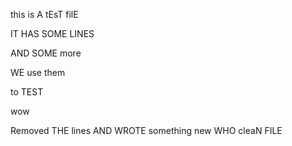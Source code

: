 this is A tEsT filE

IT HAS SOME LINES

AND SOME more

WE use them

to TEST

wow

Removed THE lines
AND WROTE something new
WHO
cleaN FILE

